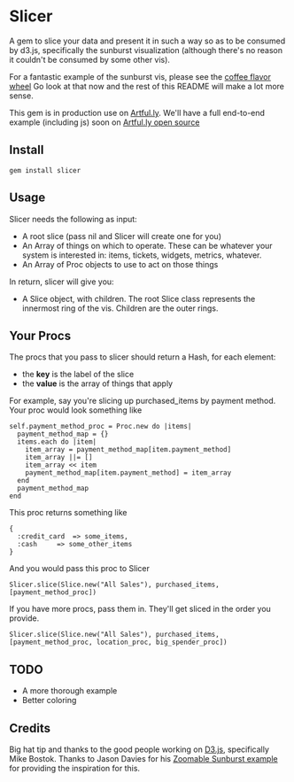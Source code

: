 # Slicer

A gem to slice your data and present it in such a way so as to be consumed by d3.js, specifically the sunburst visualization (although there's no reason it couldn't be consumed by some other vis).

For a fantastic example of the sunburst vis, please see the [coffee flavor wheel](http://www.jasondavies.com/coffee-wheel/)  Go look at that now and the rest of this README will make a lot more sense.

This gem is in production use on [Artful.ly](http://www.artful.ly).  We'll have a full end-to-end example (including js) soon on [Artful.ly open source](http://www.artful.ly/opensource)

## Install

    gem install slicer

## Usage

Slicer needs the following as input:

* A root slice (pass nil and Slicer will create one for you)
* An Array of things on which to operate.  These can be whatever your system is interested in: items, tickets, widgets, metrics, whatever.
* An Array of Proc objects to use to act on those things

In return, slicer will give you:

* A Slice object, with children.  The root Slice class represents the innermost ring of the vis.  Children are the outer rings.

## Your Procs

The procs that you pass to slicer should return a Hash, for each element:

* the **key** is the label of the slice
* the **value** is the array of things that apply

For example, say you're slicing up purchased_items by payment method.  Your proc would look something like

    self.payment_method_proc = Proc.new do |items|
      payment_method_map = {}
      items.each do |item|
        item_array = payment_method_map[item.payment_method]
        item_array ||= []
        item_array << item
        payment_method_map[item.payment_method] = item_array
      end
      payment_method_map
    end
    
This proc returns something like

    {
      :credit_card  => some_items,
      :cash     => some_other_items
    }
    
And you would pass this proc to Slicer

    Slicer.slice(Slice.new("All Sales"), purchased_items, [payment_method_proc])

If you have more procs, pass them in.  They'll get sliced in the order you provide.

    Slicer.slice(Slice.new("All Sales"), purchased_items, [payment_method_proc, location_proc, big_spender_proc])

## TODO

* A more thorough example
* Better coloring

## Credits

Big hat tip and thanks to the good people working on [D3.js](http://d3js.org/), specifically Mike Bostok.  Thanks to Jason Davies for his [Zoomable Sunburst example](http://www.jasondavies.com/coffee-wheel/) for providing the inspiration for this.
